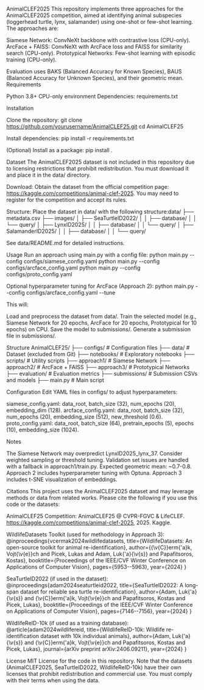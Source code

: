 AnimalCLEF2025
This repository implements three approaches for the AnimalCLEF2025 competition, aimed at identifying animal subspecies (loggerhead turtle, lynx, salamander) using one-shot or few-shot learning. The approaches are:

Siamese Network: ConvNeXt backbone with contrastive loss (CPU-only).
ArcFace + FAISS: ConvNeXt with ArcFace loss and FAISS for similarity search (CPU-only).
Prototypical Networks: Few-shot learning with episodic training (CPU-only).

Evaluation uses BAKS (Balanced Accuracy for Known Species), BAUS (Balanced Accuracy for Unknown Species), and their geometric mean.
Requirements

Python 3.8+
CPU-only environment
Dependencies: requirements.txt

Installation

Clone the repository:
git clone https://github.com/yourusername/AnimalCLEF25.git
cd AnimalCLEF25


Install dependencies:
pip install -r requirements.txt


(Optional) Install as a package:
pip install .



Dataset
The AnimalCLEF2025 dataset is not included in this repository due to licensing restrictions that prohibit redistribution. You must download it and place it in the data/ directory.

Download: Obtain the dataset from the official competition page: https://kaggle.com/competitions/animal-clef-2025.
You may need to register for the competition and accept its rules.


Structure: Place the dataset in data/ with the following structure:data/
├── metadata.csv
├── images/
│   ├── SeaTurtleID2022/
│   │   ├── database/
│   │   └── query/
│   ├── LynxID2025/
│   │   ├── database/
│   │   └── query/
│   ├── SalamanderID2025/
│   │   ├── database/
│   │   └── query/


See data/README.md for detailed instructions.

Usage
Run an approach using main.py with a config file:
python main.py --config configs/siamese_config.yaml
python main.py --config configs/arcface_config.yaml
python main.py --config configs/proto_config.yaml

Optional hyperparameter tuning for ArcFace (Approach 2):
python main.py --config configs/arcface_config.yaml --tune

This will:

Load and preprocess the dataset from data/.
Train the selected model (e.g., Siamese Network for 20 epochs, ArcFace for 20 epochs, Prototypical for 10 epochs) on CPU.
Save the model to submissions/.
Generate a submission file in submissions/.

Structure
AnimalCLEF25/
├── configs/                    # Configuration files
├── data/                       # Dataset (excluded from Git)
├── notebooks/                  # Exploratory notebooks
├── scripts/                    # Utility scripts
├── approach1/                  # Siamese Network
├── approach2/                  # ArcFace + FAISS
├── approach3/                  # Prototypical Networks
├── evaluation/                 # Evaluation metrics
├── submissions/                # Submission CSVs and models
├── main.py                     # Main script

Configuration
Edit YAML files in configs/ to adjust hyperparameters:

siamese_config.yaml: data_root, batch_size (32), num_epochs (20), embedding_dim (128).
arcface_config.yaml: data_root, batch_size (32), num_epochs (20), embedding_size (512), new_threshold (0.6).
proto_config.yaml: data_root, batch_size (64), pretrain_epochs (5), epochs (10), embedding_size (1024).

Notes

The Siamese Network may overpredict LynxID2025_lynx_37. Consider weighted sampling or threshold tuning.
Validation set issues are handled with a fallback in approach1/train.py.
Expected geometric mean: ~0.7-0.8.
Approach 2 includes hyperparameter tuning with Optuna.
Approach 3 includes t-SNE visualization of embeddings.

Citations
This project uses the AnimalCLEF2025 dataset and may leverage methods or data from related works. Please cite the following if you use this code or the datasets:

AnimalCLEF25 Competition:
AnimalCLEF25 @ CVPR-FGVC & LifeCLEF. https://kaggle.com/competitions/animal-clef-2025, 2025. Kaggle.


WildlifeDatasets Toolkit (used for methodology in Approach 3):
@inproceedings{vcermak2024wildlifedatasets,
  title={WildlifeDatasets: An open-source toolkit for animal re-identification},
  author={{\v{C}}erm{\'a}k, Vojt{\v{e}}ch and Picek, Lukas and Adam, Luk{\'a}{\v{s}} and Papafitsoros, Kostas},
  booktitle={Proceedings of the IEEE/CVF Winter Conference on Applications of Computer Vision},
  pages={5953--5963},
  year={2024}
}


SeaTurtleID2022 (if used in the dataset):
@inproceedings{adam2024seaturtleid2022,
  title={SeaTurtleID2022: A long-span dataset for reliable sea turtle re-identification},
  author={Adam, Luk{\'a}{\v{s}} and {\v{C}}erm{\'a}k, Vojt{\v{e}}ch and Papafitsoros, Kostas and Picek, Lukas},
  booktitle={Proceedings of the IEEE/CVF Winter Conference on Applications of Computer Vision},
  pages={7146--7156},
  year={2024}
}


WildlifeReID-10k (if used as a training database):
@article{adam2024wildlifereid,
  title={WildlifeReID-10k: Wildlife re-identification dataset with 10k individual animals},
  author={Adam, Luk{\'a}{\v{s}} and {\v{C}}erm{\'a}k, Vojt{\v{e}}ch and Papafitsoros, Kostas and Picek, Lukas},
  journal={arXiv preprint arXiv:2406.09211},
  year={2024}
}



License
MIT License for the code in this repository. Note that the datasets (AnimalCLEF2025, SeaTurtleID2022, WildlifeReID-10k) have their own licenses that prohibit redistribution and commercial use. You must comply with their terms when using the data.
